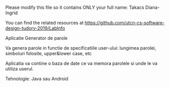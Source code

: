 Please modify this file so it contains ONLY your full name: Takacs Diana-Ingrid

You can find the related resources at https://github.com/utcn-cs-software-design-tudorv-2019/LabInfo

Aplicatie Generator de parole

Va genera parole in functie de specificatiile user-ului: lungimea parolei, simboluri folosite, upper&lower case, etc

Aplicatia va contine o baza de date ce va memora parolele si unde le va utiliza userul.

Tehnologie: Java sau Android
